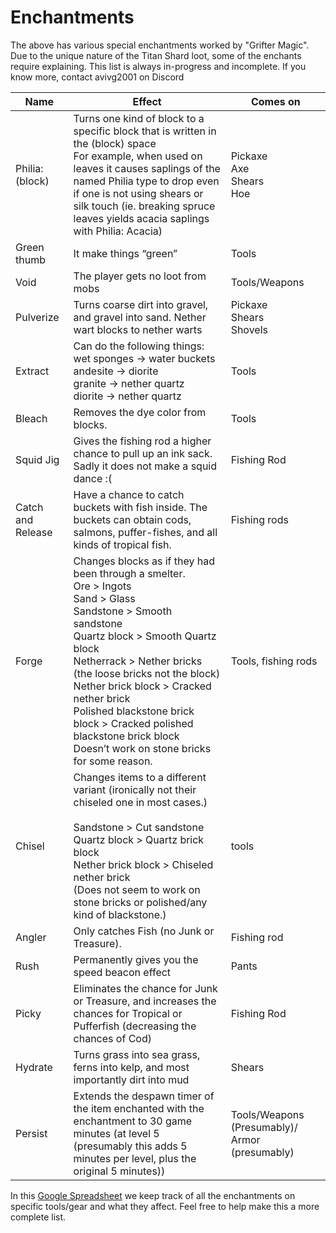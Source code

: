 # Enchantments

The above has various special enchantments worked by "Grifter Magic".
Due to the unique nature of the Titan Shard loot, some of the enchants require explaining. This list is always in-progress and incomplete. If you know more, contact avivg2001 on Discord


Name|Effect|Comes on
----|------|--------
Philia: (block)|Turns one kind of block to a specific block that is written in the (block) space<br>For example, when used on leaves it causes saplings of the named Philia type to drop even if one is not using shears or silk touch (ie. breaking spruce leaves yields acacia saplings with Philia: Acacia)|Pickaxe<br>Axe<br>Shears<br>Hoe
Green thumb|It make things “green”|Tools
Void|The player gets no loot from mobs|Tools/Weapons
Pulverize|Turns coarse dirt into gravel, and gravel into sand. Nether wart blocks to nether warts|Pickaxe<br>Shears<br>Shovels
Extract|Can do the following things:<br>wet sponges -> water buckets<br>andesite -> diorite<br>granite -> nether quartz<br>diorite -> nether quartz|Tools
Bleach|Removes the dye color from blocks.|Tools
Squid Jig|Gives the fishing rod a higher chance to pull up an ink sack.<br>Sadly it does not make a squid dance :(|Fishing Rod
Catch and Release|Have a chance to catch buckets with fish inside. The buckets can obtain cods, salmons, puffer-fishes, and all kinds of tropical fish.|Fishing rods
Forge|Changes blocks as if they had been through a smelter.<br>Ore > Ingots<br>Sand > Glass<br>Sandstone > Smooth sandstone<br>Quartz block > Smooth Quartz block<br>Netherrack > Nether bricks (the loose bricks not the block)<br>Nether brick block > Cracked nether brick<br>Polished blackstone brick block > Cracked polished blackstone brick block<br>Doesn’t work on stone bricks for some reason. |Tools, fishing rods
Chisel|Changes items to a different variant (ironically not their chiseled one in most cases.)<br><br>Sandstone > Cut sandstone<br>Quartz block > Quartz brick block<br>Nether brick block > Chiseled nether brick<br>(Does not seem to work on stone bricks or polished/any kind of blackstone.)|tools
Angler|Only catches Fish (no Junk or Treasure). |Fishing rod
Rush|Permanently gives you the speed beacon effect|Pants
Picky|Eliminates the chance for Junk or Treasure, and increases the chances for Tropical or Pufferfish (decreasing the chances of Cod)|Fishing Rod
Hydrate|Turns grass into sea grass, ferns into kelp, and most importantly dirt into mud|Shears
Persist|Extends the despawn timer of the item enchanted with the enchantment to 30 game minutes (at level 5 (presumably this adds 5 minutes per level, plus the original 5 minutes))|Tools/Weapons (Presumably)/ Armor (presumably)

In this <a href="https://docs.google.com/spreadsheets/d/1zKhgQ5w0t3z0gVz6x-AaQFFGCDRWLfawK56m1KbemzE/edit?usp=sharing)">Google Spreadsheet</a> we keep track of all the enchantments on specific tools/gear and what they affect. Feel free to help make this a more complete list.

